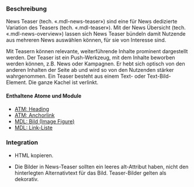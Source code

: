 ### Beschreibung
News Teaser (tech. «.mdl-news-teaser») sind eine für News dedizierte Variation des Teasers (tech. «.mdl-teaser»). Mit der News Übersicht (tech. «.mdl-news-overview») lassen sich News Teaser bündeln damit Nutzende aus mehreren News auswählen können, für sie von Interesse sind. 
 
<p>Mit Teasern können relevante, weiterführende Inhalte prominent dargestellt werden. Der Teaser ist ein Push-Werkzeug, mit dem Inhalte beworben werden können, z.B. News oder Kampagnen. Er hebt sich optisch von den anderen Inhalten der Seite ab und wird so von den Nutzenden stärker wahrgenommen. Ein Teaser besteht aus einem Text- oder Text-Bild-Element. Die ganze Kachel ist verlinkt.</p>
 
#### Enthaltene Atome und Module
* <a href="../../atoms/headings/headings.html">ATM: Heading</a>
* <a href="../../atoms/anchorlink/anchorlink.html">ATM: Anchorlink</a>
* <a href="../image_figure/image_figure.html">MDL: Bild (Image Figure)</a>
* <a href="../linklist/linklist.html">MDL: Link-Liste</a>

### Integration
* HTML kopieren.

* Die Bilder in News-Teaser sollten ein leeres alt-Attribut haben, nicht den hinterlegten Alternativtext für das Bild. Teaser-Bilder gelten als dekorativ. 